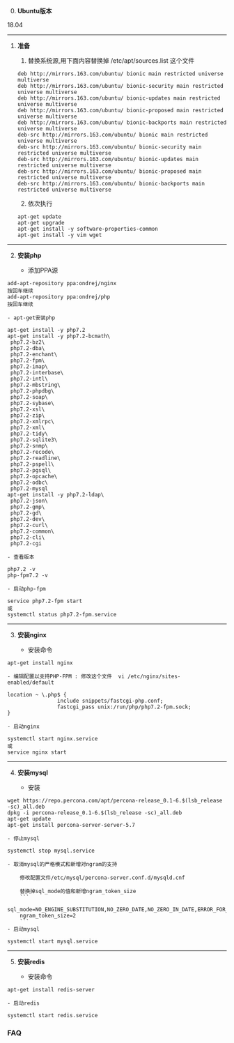 0. **Ubuntu版本**

18.04

***

1. **准备**


    1. 替换系统源,用下面内容替换掉 /etc/apt/sources.list 这个文件
    ```
    deb http://mirrors.163.com/ubuntu/ bionic main restricted universe multiverse
    deb http://mirrors.163.com/ubuntu/ bionic-security main restricted universe multiverse
    deb http://mirrors.163.com/ubuntu/ bionic-updates main restricted universe multiverse
    deb http://mirrors.163.com/ubuntu/ bionic-proposed main restricted universe multiverse
    deb http://mirrors.163.com/ubuntu/ bionic-backports main restricted universe multiverse
    deb-src http://mirrors.163.com/ubuntu/ bionic main restricted universe multiverse
    deb-src http://mirrors.163.com/ubuntu/ bionic-security main restricted universe multiverse
    deb-src http://mirrors.163.com/ubuntu/ bionic-updates main restricted universe multiverse
    deb-src http://mirrors.163.com/ubuntu/ bionic-proposed main restricted universe multiverse
    deb-src http://mirrors.163.com/ubuntu/ bionic-backports main restricted universe multiverse
    ```

    2. 依次执行
    ```
    apt-get update
    apt-get upgrade
    apt-get install -y software-properties-common
    apt-get install -y vim wget
    ```


***

2. **安装php**


    - 添加PPA源
```
add-apt-repository ppa:ondrej/nginx
按回车继续
add-apt-repository ppa:ondrej/php
按回车继续
```
    - apt-get安装php
```
apt-get install -y php7.2
apt-get install -y php7.2-bcmath\
 php7.2-bz2\
 php7.2-dba\
 php7.2-enchant\
 php7.2-fpm\
 php7.2-imap\
 php7.2-interbase\
 php7.2-intl\
 php7.2-mbstring\
 php7.2-phpdbg\
 php7.2-soap\
 php7.2-sybase\
 php7.2-xsl\
 php7.2-zip\
 php7.2-xmlrpc\
 php7.2-xml\
 php7.2-tidy\
 php7.2-sqlite3\
 php7.2-snmp\
 php7.2-recode\
 php7.2-readline\
 php7.2-pspell\
 php7.2-pgsql\
 php7.2-opcache\
 php7.2-odbc\
 php7.2-mysql
apt-get install -y php7.2-ldap\
 php7.2-json\
 php7.2-gmp\
 php7.2-gd\
 php7.2-dev\
 php7.2-curl\
 php7.2-common\
 php7.2-cli\
 php7.2-cgi
```
    - 查看版本
```
php7.2 -v
php-fpm7.2 -v
```

    - 启动php-fpm
```
service php7.2-fpm start
或
systemctl status php7.2-fpm.service
```


***

3. **安装nginx**


    - 安装命令
```
apt-get install nginx
```

    - 编辑配置以支持PHP-FPM : 修改这个文件  vi /etc/nginx/sites-enabled/default
```
location ~ \.php$ {
                include snippets/fastcgi-php.conf;
                fastcgi_pass unix:/run/php/php7.2-fpm.sock;
}
```

    - 启动nginx
```
systemctl start nginx.service
或
service nginx start
```



***

4. **安装mysql**


    - 安装
```
wget https://repo.percona.com/apt/percona-release_0.1-6.$(lsb_release -sc)_all.deb
dpkg -i percona-release_0.1-6.$(lsb_release -sc)_all.deb
apt-get update
apt-get install percona-server-server-5.7
```
    - 停止mysql
```
systemctl stop mysql.service
```
    - 取消mysql的严格模式和新增对ngram的支持

        修改配置文件/etc/mysql/percona-server.conf.d/mysqld.cnf

        替换掉sql_mode的值和新增ngram_token_size
        ```
        sql_mode=NO_ENGINE_SUBSTITUTION,NO_ZERO_DATE,NO_ZERO_IN_DATE,ERROR_FOR_DIVISION_BY_ZERO,NO_AUTO_CREATE_USER
        ngram_token_size=2
        ```
    - 启动mysql
```
systemctl start mysql.service
```



***

5. **安装redis**


    - 安装命令
```
apt-get install redis-server
```
    - 启动redis
```
systemctl start redis.service
```




### FAQ